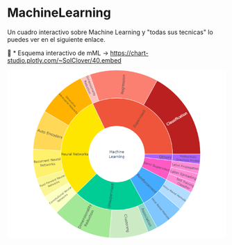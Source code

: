 # MachineLearning

Un cuadro interactivo sobre Machine Learning y "todas sus tecnicas" lo puedes ver en el siguiente enlace.

🫵​ * Esquema interactivo de mML ->    https://chart-studio.plotly.com/~SolClover/40.embed

![Machine Learning](/imagenes/machinelearning.png)

